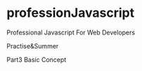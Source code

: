 # professionJavascript
Professional Javascript For Web Developers

Practise&Summer

Part3 Basic Concept

